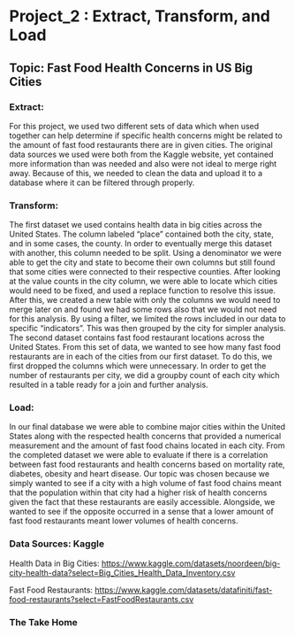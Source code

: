 # Project_2 : Extract, Transform, and Load 
## Topic: Fast Food Health Concerns in US Big Cities

### Extract:

For this project, we used two different sets of data which when used together can help determine if specific health concerns might be related to the amount of fast food restaurants there are in given cities. The original data sources we used were both from the Kaggle website, yet contained more information than was needed and also were not ideal to merge right away. Because of this, we needed to clean the data and upload it to a database where it can be filtered through properly. 

### Transform:

The first dataset we used contains health data in big cities across the United States. The column labeled “place” contained both the city, state, and in some cases, the county. In order to eventually merge this dataset with another, this column needed to be split. Using a denominator we were able to get the city and state to become their own columns but still found that some cities were connected to their respective counties. After looking at the value counts in the city column, we were able to locate which cities would need to be fixed, and used a replace function to resolve this issue. After this, we created a new table with only the columns we would need to merge later on and found we had some rows also that we would not need for this analysis. By using a filter, we limited the rows included in our data to specific “indicators”. This was then grouped by the city for simpler analysis. 
The second dataset contains fast food restaurant locations across the United States. From this set of data, we wanted to see how many fast food restaurants are in each of the cities from our first dataset. To do this, we first dropped the columns which were unnecessary. In order to get the number of restaurants per city, we did a groupby count of each city which resulted in a table ready for a join and further analysis. 

### Load:

In our final database we were able to combine major cities within the United States along with the respected health concerns that provided a numerical measurement and the amount of fast food chains located in each city. From the completed dataset we were able to evaluate if there is a correlation between fast food restaurants and health concerns based on mortality rate, diabetes, obesity and heart disease. Our topic was chosen because we simply wanted to see if a city with a high volume of fast food chains meant that the population within that city had a higher risk of health concerns given the fact that these restaurants are easily accessible. Alongside, we wanted to see if the opposite occurred in a sense that a lower amount of fast food restaurants meant lower volumes of health concerns.


### Data Sources: Kaggle

Health Data in Big Cities:
https://www.kaggle.com/datasets/noordeen/big-city-health-data?select=Big_Cities_Health_Data_Inventory.csv 

Fast Food Restaurants:
https://www.kaggle.com/datasets/datafiniti/fast-food-restaurants?select=FastFoodRestaurants.csv

### The Take Home

